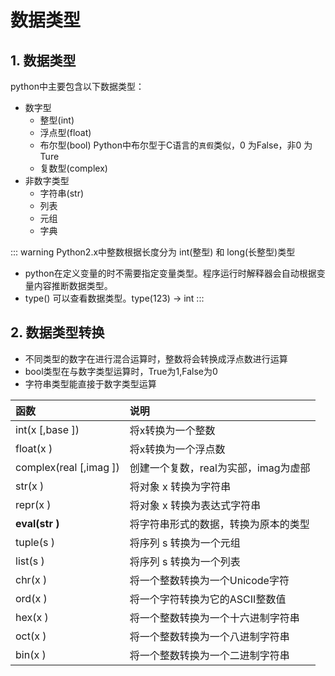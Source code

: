# 数据类型

## 1. 数据类型
python中主要包含以下数据类型：
* 数字型
    * 整型(int)
    * 浮点型(float)
    * 布尔型(bool)  Python中布尔型于C语言的`真假`类似，0 为False，非0 为Ture
    * 复数型(complex)
* 非数字类型
    * 字符串(str)
    * 列表
    * 元组
    * 字典

::: warning Python2.x中整数根据长度分为 int(整型) 和 long(长整型)类型

* python在定义变量的时不需要指定变量类型。程序运行时解释器会自动根据变量内容推断数据类型。
* type() 可以查看数据类型。type(123) -> int
:::

## 2. 数据类型转换
* 不同类型的数字在进行混合运算时，整数将会转换成浮点数进行运算
* bool类型在与数字类型运算时，True为1,False为0
* 字符串类型能直接于数字类型运算

函数|说明
:-|:-
int(x [,base ])	| 将x转换为一个整数
float(x ) | 将x转换为一个浮点数
complex(real [,imag ]) | 创建一个复数，real为实部，imag为虚部
str(x )	| 将对象 x 转换为字符串
repr(x ) | 将对象 x 转换为表达式字符串
**eval(str )** | 将字符串形式的数据，转换为原本的类型
tuple(s ) | 将序列 s 转换为一个元组
list(s ) | 将序列 s 转换为一个列表
chr(x )	| 将一个整数转换为一个Unicode字符
ord(x )	| 将一个字符转换为它的ASCII整数值
hex(x )	| 将一个整数转换为一个十六进制字符串
oct(x )	| 将一个整数转换为一个八进制字符串
bin(x )	| 将一个整数转换为一个二进制字符串